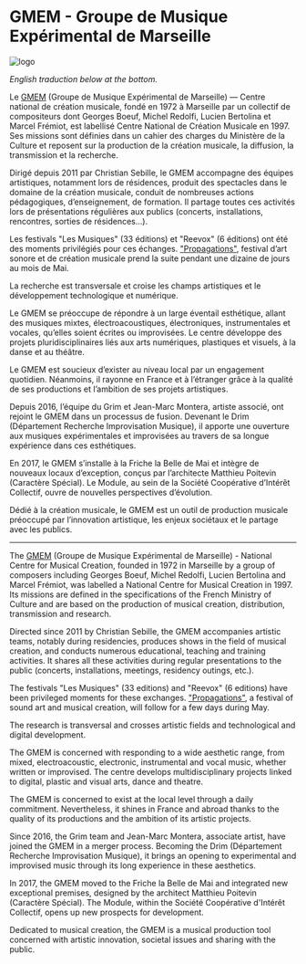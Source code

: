 # GMEM - Groupe de Musique Expérimental de Marseille

![logo](https://gmem.org/wp-content/uploads/2022/04/propagations-2022-site-internet-1500x845-1.png)

*English traduction below at the bottom.*

Le [GMEM](https://gmem.org) (Groupe de Musique Expérimental de Marseille) — Centre national de création musicale, fondé en 1972 à Marseille par un collectif de compositeurs dont Georges Boeuf, Michel Redolfi, Lucien Bertolina et Marcel Frémiot, est labellisé Centre National de Création Musicale en 1997. Ses missions sont définies dans un cahier des charges du Ministère de la Culture et reposent sur la production de la création musicale, la diffusion, la transmission et la recherche.

Dirigé depuis 2011 par Christian Sebille, le GMEM accompagne des équipes artistiques, notamment lors de résidences, produit des spectacles dans le domaine de la création musicale, conduit de nombreuses actions pédagogiques, d’enseignement, de formation. Il partage toutes ces activités lors de présentations régulières aux publics (concerts, installations, rencontres, sorties de résidences…).

Les festivals "Les Musiques" (33 éditions) et "Reevox" (6 éditions) ont été des moments privilégiés pour ces échanges.
["Propagations"](https://gmem.org/festivals/propagations-2022/), festival d’art sonore et de création musicale prend la suite pendant une dizaine de jours au mois de Mai.

La recherche est transversale et croise les champs artistiques et le développement technologique et numérique.

Le GMEM se préoccupe de  répondre à un large éventail esthétique, allant des musiques mixtes, électroacoustiques, électroniques, instrumentales et vocales, qu’elles soient écrites ou improvisées. Le centre développe des projets pluridisciplinaires liés aux arts numériques, plastiques et visuels, à la danse et au théâtre.

Le GMEM est soucieux d’exister au niveau local par un engagement quotidien. Néanmoins, il rayonne en France et à l’étranger grâce à la qualité de ses productions et l’ambition de ses projets artistiques.

Depuis 2016, l’équipe du Grim et Jean-Marc Montera, artiste associé, ont rejoint le GMEM dans un processus de fusion. Devenant le Drim (Département Recherche Improvisation Musique), il apporte une ouverture aux musiques expérimentales et improvisées au travers de sa longue expérience dans ces esthétiques.

En 2017, le GMEM s’installe à la Friche la Belle de Mai et intègre de nouveaux locaux d’exception, conçus par l’architecte Matthieu Poitevin (Caractère Spécial). Le Module, au sein de la Société Coopérative d’Intérêt Collectif, ouvre de nouvelles perspectives d’évolution.

Dédié à la création musicale, le GMEM est un outil de production musicale préoccupé par l’innovation artistique, les enjeux sociétaux et le partage avec les publics.

-------------------------------------------------------------------------------------------------------------------------------------------------------------

The [GMEM](https://gmem.org) (Groupe de Musique Expérimental de Marseille) - National Centre for Musical Creation, founded in 1972 in Marseille by a group of composers including Georges Boeuf, Michel Redolfi, Lucien Bertolina and Marcel Frémiot, was labelled a National Centre for Musical Creation in 1997. Its missions are defined in the specifications of the French Ministry of Culture and are based on the production of musical creation, distribution, transmission and research.

Directed since 2011 by Christian Sebille, the GMEM accompanies artistic teams, notably during residencies, produces shows in the field of musical creation, and conducts numerous educational, teaching and training activities. It shares all these activities during regular presentations to the public (concerts, installations, meetings, residency outings, etc.).

The festivals "Les Musiques" (33 editions) and "Reevox" (6 editions) have been privileged moments for these exchanges.
["Propagations"](https://gmem.org/festivals/propagations-2022/), a festival of sound art and musical creation, will follow for a few days during May.

The research is transversal and crosses artistic fields and technological and digital development.

The GMEM is concerned with responding to a wide aesthetic range, from mixed, electroacoustic, electronic, instrumental and vocal music, whether written or improvised. The centre develops multidisciplinary projects linked to digital, plastic and visual arts, dance and theatre.

The GMEM is concerned to exist at the local level through a daily commitment. Nevertheless, it shines in France and abroad thanks to the quality of its productions and the ambition of its artistic projects.

Since 2016, the Grim team and Jean-Marc Montera, associate artist, have joined the GMEM in a merger process. Becoming the Drim (Département Recherche Improvisation Musique), it brings an opening to experimental and improvised music through its long experience in these aesthetics.

In 2017, the GMEM moved to the Friche la Belle de Mai and integrated new exceptional premises, designed by the architect Matthieu Poitevin (Caractère Spécial). The Module, within the Société Coopérative d'Intérêt Collectif, opens up new prospects for development.

Dedicated to musical creation, the GMEM is a musical production tool concerned with artistic innovation, societal issues and sharing with the public.
